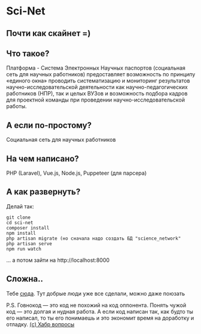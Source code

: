 # Sci-Net
## Почти как скайнет =)

## Что такое?
Платформа - Система Электронных Научных паспортов (социальная сеть для научных работников) предоставляет возможность по принципу «единого окна» проводить систематизацию и мониторинг результатов научно-исследовательской деятельности как научно-педагогических работников (НПР), так и целых ВУЗов и возможность подбора кадров для проектной команды при проведении научно-исследовательской работы.

## А если по-простому?
Социальная сеть для научных работников

## На чем написано?
PHP (Laravel), Vue.js, Node.js, Puppeteer (для парсера)

## А как развернуть?
Делай так:
````
git clone
cd sci-net
composer install
npm install
php artisan migrate (но сначала надо создать БД "science_network"
php artisan serve
npm run watch
````
... а потом зайти на http://localhost:8000

## Сложна..
Тебе <a href="https://sci-hub.ru">сюда</a>. Тут добрые люди уже все сделали, можно даже поюзать

P.S. Говнокод — это код не похожий на код оппонента. Понять чужой код — это долгая и нудная работа. А если код написан так, как будто ты его написал, то ты его понимаешь и это экономит время на доработку и отладку. <a href="https://qna.habr.com/q/9874#:~:text=%D0%93%D0%BE%D0%B2%D0%BD%D0%BE%D0%BA%D0%BE%D0%B4%20%E2%80%94%20%D1%8D%D1%82%D0%BE%20%D0%BA%D0%BE%D0%B4%20%D0%BD%D0%B5%20%D0%BF%D0%BE%D1%85%D0%BE%D0%B6%D0%B8%D0%B9%20%D0%BD%D0%B0%20%D0%BA%D0%BE%D0%B4%20%D0%BE%D0%BF%D0%BF%D0%BE%D0%BD%D0%B5%D0%BD%D1%82%D0%B0.&text=%D0%90%20%D0%B5%D1%81%D0%BB%D0%B8%20%D0%BA%D0%BE%D0%B4%20%D0%BD%D0%B0%D0%BF%D0%B8%D1%81%D0%B0%D0%BD%20%D1%82%D0%B0%D0%BA,%D0%B2%D1%80%D0%B5%D0%BC%D1%8F%20%D0%BD%D0%B0%20%D0%B4%D0%BE%D1%80%D0%B0%D0%B1%D0%BE%D1%82%D0%BA%D1%83%20%D0%B8%20%D0%BE%D1%82%D0%BB%D0%B0%D0%B4%D0%BA%D1%83.">(c) Хабр вопросы</a>

